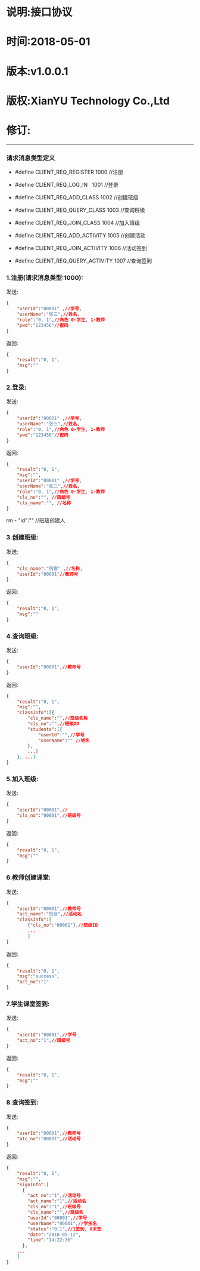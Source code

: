 说明:接口协议
=
时间:2018-05-01
=
版本:v1.0.0.1
=
版权:XianYU Technology Co.,Ltd
=
修订:
=
  
-----

### 请求消息类型定义
* #define CLIENT_REQ_REGISTER 		 1000 //注册  
* #define CLIENT_REQ_LOG_IN   		 1001 //登录  	
									 
* #define CLIENT_REQ_ADD_CLASS		 1002 //创建班级  
* #define CLIENT_REQ_QUERY_CLASS	 1003 //查询班级  
* #define CLIENT_REQ_JOIN_CLASS		 1004 //加入班级  
									 
* #define CLIENT_REQ_ADD_ACTIVITY	 1005 //创建活动  
* #define CLIENT_REQ_JOIN_ACTIVITY	 1006 //活动签到  
* #define CLIENT_REQ_QUERY_ACTIVITY	 1007 //查询签到  
  

### 1.注册(请求消息类型:1000):
发送:


```json  
{   
	"userId":"00001" ,//学号,   
	"userName":"张三",//姓名,   
	"role":"0, 1",//角色 0-学生, 1-教师  
	"pwd":"123456"//密码  
}  
```
返回:
```json
{  
	"result":"0, 1",  
	"msg":""  
}  
```  
### 2.登录:  
发送:
```json
{  
	"userId":"00001" ,//学号,   
	"userName":"张三",//姓名,   
	"role":"0, 1",//角色 0-学生, 1-教师  
	"pwd":"123456"//密码  
}  
```
返回:
```json
{  
	"result":"0, 1",  
	"msg":"",  
	"userId":"00001" ,//学号,   
	"userName":"张三",//姓名,   
	"role":"0, 1",//角色 0-学生, 1-教师  
	"cls_no":"", //班级号  
	"cls_name":"", //名称 
}  
``` 
rm - "id":"" //班级创建人  

### 3.创建班级:  
发送:
```json
{  
	"cls_name":"信管" ,//名称,   
	"userId":"00001"//教师号  
}  
```
返回:
```json
{  
	"result":"0, 1",  
	"msg":""  
}  
```
  
### 4.查询班级:  
发送:
```json
{  
	"userId":"00001",//教师号  
}  
```
返回:
```json
{  
	"result":"0, 1",  
	"msg":"",
	"classInfo":[{  
		"cls_name":"",//班级名称  
		"cls_no":"",//班级ID  
		"students":[{  
			"userId":"",//学号  
			"userName":"" //姓名  
		},  
		...]  
	}, ...]  
}  
```

### 5.加入班级:
发送:
```json
{  
	"userId":"00001",//  
	"cls_no":"00001",//班级号  
}
```
返回:
```json
{  
	"result":"0, 1",  
	"msg":""  
}  
```  

### 6.教师创建课堂:
发送:
```json
{  
	"userId":"00001",//教师号
	"act_name":"班会",//活动名
	"classInfo":[
		{"cls_no":"00001"},//班级ID
		...
		]
}
```
返回:
```json
{  
	"result":"0, 1",
	"msg":"success",
	"act_no":"1"
}  
```  

### 7.学生课堂签到:
发送:
```json
{  
	"userId":"00001",//学号
	"act_no":"1",//班级号
}
```
返回:
```json
{  
	"result":"0, 1",
	"msg":""
}  
```

### 8.查询签到:
发送:
```json
{  
	"userId":"00001",//教师号
	"atc_no":"00001",//活动号
}
```
返回:
```json
{  
	"result":"0, 1",
	"msg":"",
	"signInfo":[
	  {
		"act_no":"1",//活动号
		"act_name":"1",//活动名
		"cls_no":"1",//班级号
		"cls_name":"",//班级名
		"userId":"00001",//学号
		"userName":"00001",//学生名
		"status":"0,1",//1签到, 0未签
		"date":"2018-05-12",
		"time":"14:22:36"
	  },
	...
	]
}  
```
